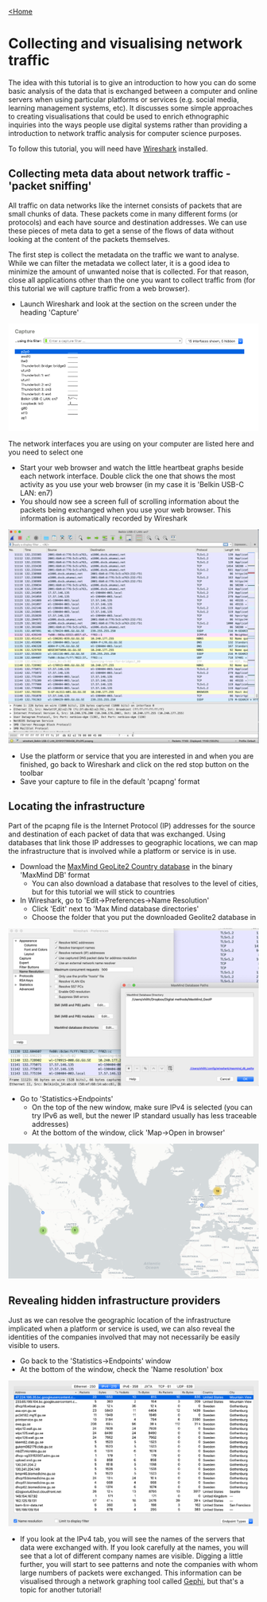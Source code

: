 [<Home](README.md)

# Collecting and visualising network traffic

The idea with this tutorial is to give an introduction to how you can do some basic analysis of the data that is exchanged between a computer and online servers when using particular platforms or services (e.g. social media, learning management systems, etc). It discusses some simple approaches to creating visualisations that could be used to enrich ethnographic inquiries into the ways people use digital systems rather than providing a introduction to network traffic analysis for computer science purposes.

To follow this tutorial, you will need have [Wireshark](https://www.wireshark.org) installed.

## Collecting meta data about network traffic - 'packet sniffing'

All traffic on data networks like the internet consists of packets that are small chunks of data. These packets come in many different forms (or protocols) and each have source and destination addresses. We can use these pieces of meta data to get a sense of the flows of data without looking at the content of the packets themselves.

The first step is collect the metadata on the traffic we want to analyse. While we can filter the metadata we collect later, it is a good idea to minimize the amount of unwanted noise that is collected. For that reason, close all applications other than the one you want to collect traffic from (for this tutorial we will capture traffic from a web browser).

- Launch Wireshark and look at the section on the screen under the heading 'Capture'

![Wireshark network interfaces](https://github.com/constantmethod/constantmethod.github.io/blob/master/wireshark_interfaces.png?raw=true)

The network interfaces you are using on your computer are listed here and you need to select one
  - Start your web browser and watch the little heartbeat graphs beside each network interface. Double click the one that shows the most activity as you use your web browser (in my case it is 'Belkin USB-C LAN: en7)
- You should now see a screen full of scrolling information about the packets being exchanged when you use your web browser. This information is automatically recorded by Wireshark

![Wireshark capture](https://github.com/constantmethod/constantmethod.github.io/blob/master/Wireshark_capture.png?raw=true)

- Use the platform or service that you are interested in and when you are finished, go back to Wireshark and click on the red stop button on the toolbar
- Save your capture to file in the default 'pcapng' format

## Locating the infrastructure

Part of the pcapng file is the Internet Protocol (IP) addresses for the source and destination of each packet of data that was exchanged. Using databases that link those IP addresses to geographic locations, we can map the infrastructure that is involved while a platform or service is in use.

- Download the [MaxMind GeoLite2 Country database](https://dev.maxmind.com/geoip/geoip2/geolite2) in the binary 'MaxMind DB' format
  - You can also download a database that resolves to the level of cities, but for this tutorial we will stick to countries
- In Wireshark, go to 'Edit→Preferences→Name Resolution'
  - Click 'Edit' next to 'Max Mind database directories'
  - Choose the folder that you put the downloaded Geolite2 database in

![Wireshark MaxMind](https://github.com/constantmethod/constantmethod.github.io/blob/master/wireshark_maxmind.png?raw=true)

- Go to 'Statistics→Endpoints'
  - On the top of the new window, make sure IPv4 is selected (you can try IPv6 as well, but the newer IP standard usually has less traceable addresses)
  - At the bottom of the window, click 'Map→Open in browser'

![Wireshark map](https://github.com/constantmethod/constantmethod.github.io/blob/master/wireshark_map.png?raw=true)

## Revealing hidden infrastructure providers

Just as we can resolve the geographic location of the infrastructure implicated when a platform or service is used, we can also reveal the identities of the companies involved that may not necessarily be easily visible to users.

- Go back to the 'Statistics→Endpoints' window
- At the bottom of the window, check the 'Name resolution' box

![Wireshark map](https://github.com/constantmethod/constantmethod.github.io/blob/master/wireshark_names.png?raw=true)

- If you look at the IPv4 tab, you will see the names of the servers that data were exchanged with. If you look carefully at the names, you will see that a lot of different company names are visible. Digging a little further, you will start to see patterns and note the companies with whom large numbers of packets were exchanged. This information can be visualised through a network graphing tool called [Gephi](https://gephi.org), but that's a topic for another tutorial!

